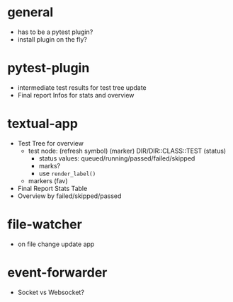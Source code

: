 # general
- has to be a pytest plugin?
- install plugin on the fly?

# pytest-plugin
- intermediate test results for test tree update
- Final report Infos for stats and overview

# textual-app
- Test Tree for overview
    - test node: (refresh symbol) (marker) DIR/DIR::CLASS::TEST (status)
        - status values: queued/running/passed/failed/skipped
        - marks?
        - use `render_label()`
    - markers (fav)
- Final Report Stats Table
- Overview by failed/skipped/passed

# file-watcher
- on file change update app

# event-forwarder
- Socket vs Websocket?
